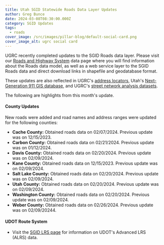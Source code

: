 ```yaml
---
title: Utah SGID Statewide Roads Data Layer Updates
author: Greg Bunce
date: 2024-03-08T08:30:00.000Z
category: SGID Updates
tags:
  - roads
cover_image: /src/images/pillar-blog/default-social-card.png
cover_image_alt: ugrc social card
---
```


UGRC recently completed updates to the SGID Roads data layer. Please visit our [Roads and Highway System](/products/sgid/transportation/road-centerlines) data page where you will find information about the Roads data model, as well as a web service layer to the SGID Roads data and direct download links in shapefile and geodatabase format.

These updates are also reflected in UGRC's [address locators](/products/sgid/address), Utah's [Next-Generation 911 GIS database](/products/sgid/911), and UGRC's [street network analysis datasets](/products/sgid/transportation/street-network).

The following are highlights from this month's update.

#### County Updates

New roads were added and road names and address ranges were updated for the following counties:

- **Cache County:** Obtained roads data on 02/07/2024. Previous update was on 12/15/2023.
- **Carbon County:** Obtained roads data on 02/21/2024. Previous update was on 01/12/2024.
- **Davis County:** Obtained roads data on 02/20/2024. Previous update was on 02/09/2024.
- **Kane County:** Obtained roads data on 12/15/2023. Previous update was on 02/09/2024.
- **Salt Lake County:** Obtained roads data on 02/20/2024. Previous update was on 02/09/2024.
- **Utah County:** Obtained roads data on 02/20/2024. Previous update was on 02/09/2024.
- **Washington County:** Obtained roads data on 02/20/2024. Previous update was on 02/09/2024.
- **Weber County:** Obtained roads data on 02/26/2024. Previous update was on 02/09/20244.

#### UDOT Route System

- Visit the [SGID LRS page](/products/sgid/transportation/road-centerlines) for information on UDOT's Advanced LRS (ALRS) data.
